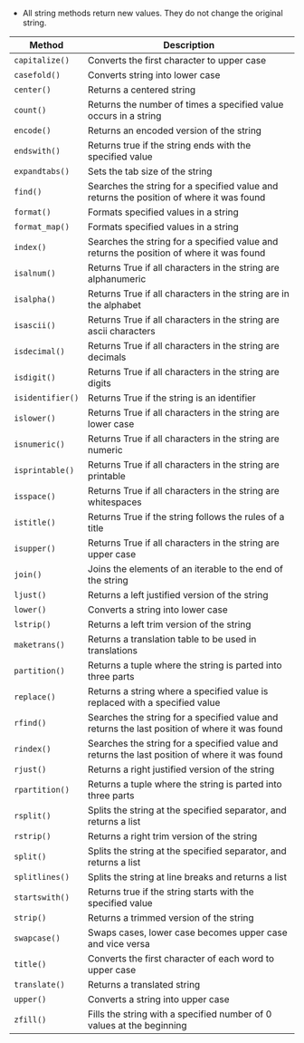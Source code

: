 - All string methods return new values. They do not change the original string.

| Method           | Description                                                                                   |
| ---------------- | --------------------------------------------------------------------------------------------- |
| `capitalize()`   | Converts the first character to upper case                                                    |
| `casefold()`     | Converts string into lower case                                                               |
| `center()`       | Returns a centered string                                                                     |
| `count()`        | Returns the number of times a specified value occurs in a string                              |
| `encode()`       | Returns an encoded version of the string                                                      |
| `endswith()`     | Returns true if the string ends with the specified value                                      |
| `expandtabs()`   | Sets the tab size of the string                                                               |
| `find()`         | Searches the string for a specified value and returns the position of where it was found      |
| `format()`       | Formats specified values in a string                                                          |
| `format_map()`   | Formats specified values in a string                                                          |
| `index()`        | Searches the string for a specified value and returns the position of where it was found      |
| `isalnum()`      | Returns True if all characters in the string are alphanumeric                                 |
| `isalpha()`      | Returns True if all characters in the string are in the alphabet                              |
| `isascii()`      | Returns True if all characters in the string are ascii characters                             |
| `isdecimal()`    | Returns True if all characters in the string are decimals                                     |
| `isdigit()`      | Returns True if all characters in the string are digits                                       |
| `isidentifier()` | Returns True if the string is an identifier                                                   |
| `islower()`      | Returns True if all characters in the string are lower case                                   |
| `isnumeric()`    | Returns True if all characters in the string are numeric                                      |
| `isprintable()`  | Returns True if all characters in the string are printable                                    |
| `isspace()`      | Returns True if all characters in the string are whitespaces                                  |
| `istitle()`      | Returns True if the string follows the rules of a title                                       |
| `isupper()`      | Returns True if all characters in the string are upper case                                   |
| `join()`         | Joins the elements of an iterable to the end of the string                                    |
| `ljust()`        | Returns a left justified version of the string                                                |
| `lower()`        | Converts a string into lower case                                                             |
| `lstrip()`       | Returns a left trim version of the string                                                     |
| `maketrans()`    | Returns a translation table to be used in translations                                        |
| `partition()`    | Returns a tuple where the string is parted into three parts                                   |
| `replace()`      | Returns a string where a specified value is replaced with a specified value                   |
| `rfind()`        | Searches the string for a specified value and returns the last position of where it was found |
| `rindex()`       | Searches the string for a specified value and returns the last position of where it was found |
| `rjust()`        | Returns a right justified version of the string                                               |
| `rpartition()`   | Returns a tuple where the string is parted into three parts                                   |
| `rsplit()`       | Splits the string at the specified separator, and returns a list                              |
| `rstrip()`       | Returns a right trim version of the string                                                    |
| `split()`        | Splits the string at the specified separator, and returns a list                              |
| `splitlines()`   | Splits the string at line breaks and returns a list                                           |
| `startswith()`   | Returns true if the string starts with the specified value                                    |
| `strip()`        | Returns a trimmed version of the string                                                       |
| `swapcase()`     | Swaps cases, lower case becomes upper case and vice versa                                     |
| `title()`        | Converts the first character of each word to upper case                                       |
| `translate()`    | Returns a translated string                                                                   |
| `upper()`        | Converts a string into upper case                                                             |
| `zfill()`        | Fills the string with a specified number of 0 values at the beginning                         |

